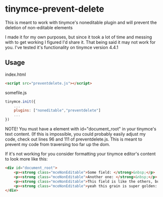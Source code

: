 # tinymce-prevent-delete
This is meant to work with tinymce's noneditable plugin and will prevent the deletion of non-editable elements

I made it for my own purposes, but since it took a lot of time and messing with to get working I figured I'd share it.  That being said it may not work for you.  I've tested it's functionality on tinymce version 4.4.1

## Usage
index.html
```html
<script src="preventdelete.js"></script>
```
somefile.js
```javascript
tinymce.init({
	...
	plugins: ["noneditable","preventdelete"]
	...
})
```

NOTE!  You must have a element with id="document_root" in your tinymce's text content.  (If this is impossible, you could probably easily adjust my code, check out lines 96 and 111 of preventdelete.js.  This is meant to prevent my code from traversing too far up the dom.

If it's not working for you consider formatting your tinymce editor's content to look more like this:

```html
<div id="document_root">
	<p><strong class="mceNonEditable">Some field: </strong>&nbsp;</p>
	<p><strong class="mceNonEditable">Another one: </strong>&nbsp;</p>
	<p><strong class="mceNonEditable">This field is like the others, but has better grain: </strong>&nbsp;</p>
	<p><strong class="mceNonEditable">yeah this grain is super golden: </strong>&nbsp;</p>
</div>
```

